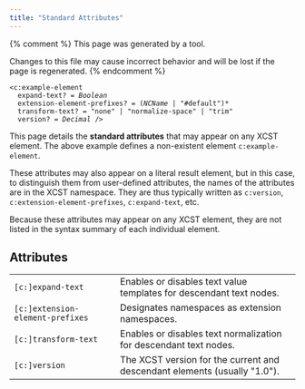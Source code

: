 ```yaml
---
title: "Standard Attributes"
---
```


{% comment %}
This page was generated by a tool.

Changes to this file may cause incorrect behavior and will be lost if
the page is regenerated.
{% endcomment %}

<div class="ref-element-syntax language-xml highlighter-rouge"><pre class="highlight"><code><span class="nt">&lt;c:example-element</span>
  <span>expand-text</span>? = <i title="One of the values &#34;yes&#34;, &#34;no&#34;, &#34;true&#34;, &#34;false&#34;, &#34;1&#34; or &#34;0&#34;.">Boolean</i>
  <span>extension-element-prefixes</span>? = <span><span>(<i>NCName</i> | <span class="s">"#default"</span>)</span>*</span>
  <span>transform-text</span>? = <span><span class="s">"none"</span> | <span class="s">"normalize-space"</span> | <span class="s">"trim"</span></span>
  <span>version</span>? = <i>Decimal</i> /&gt;</code></pre></div>
<p>
   This page details the <b>standard attributes</b> that may appear on any XCST element. The above example defines a non-existent element
   <code>c:example-element</code>.
   
</p>
<p>
   These attributes may also appear on a literal result element, but in this case, to
   distinguish them from user-defined attributes, the names of the attributes are in
   the XCST namespace. They are thus typically written as <code>c:version</code>, <code>c:extension-element-prefixes</code>, <code>c:expand-text</code>, etc.
   
</p>
<p>Because these attributes may appear on any XCST element, they are not listed in the
   syntax summary of each individual element.
</p>
<h2>Attributes</h2>
<div class="table-responsive">
   <table class="ref-attribs">
      <tr>
         <td><code>[c:]expand-text</code></td>
         <td>Enables or disables text value templates for descendant text nodes.</td>
      </tr>
      <tr>
         <td><code>[c:]extension-element-prefixes</code></td>
         <td>Designates namespaces as extension namespaces.</td>
      </tr>
      <tr>
         <td><code>[c:]transform-text</code></td>
         <td>Enables or disables text normalization for descendant text nodes.</td>
      </tr>
      <tr>
         <td><code>[c:]version</code></td>
         <td>The XCST version for the current and descendant elements (usually "1.0").</td>
      </tr>
   </table>
</div>